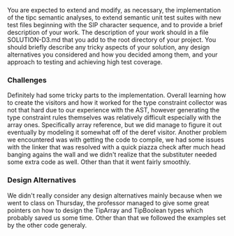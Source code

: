 
You are expected to extend and modify, as necessary, the implementation of the tipc
semantic analyses, to extend semantic unit test suites with new test files beginning with the
SIP character sequence, and to provide a brief description of your work. The description of
your work should in a file SOLUTION-D3.md that you add to the root directory of your project.
You should briefly describe any tricky aspects of your solution, any design alternatives you
considered and how you decided among them, and your approach to testing and achieving
high test coverage.

### Challenges
Definitely had some tricky parts to the implementation. Overall learning how to create the visitors and how
it worked for the type constraint collector was not that hard due to our experience with the AST, however generating
the type constraint rules themselves was relatively difficult especially with the array ones. Specifically array reference,
but we did manage to figure it out eventually by modeling it somewhat off of the deref visitor. Another problem we encountered 
was with getting the code to compile, we had some issues with the linker that was resolved with a quick piazza check after much head banging 
agains the wall and we didn't realize that the substituter needed some extra code as well. Other than that it went fairly smoothly.

### Design Alternatives
We didn't really consider any design alternatives mainly because when we went to class on Thursday, the professor managed to give some 
great pointers on how to design the TipArray and TipBoolean types which probably saved us some time. Other than that we followed the examples set by the
other code generaly. 


